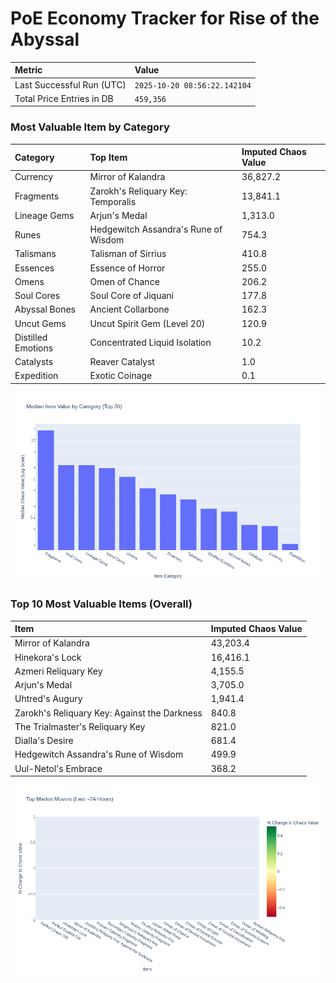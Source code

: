# PoE Economy Tracker for Rise of the Abyssal

<!-- START_MAINTENANCE -->
| Metric | Value |
|:---|:---|
| Last Successful Run (UTC) | `2025-10-20 08:56:22.142104` |
| Total Price Entries in DB | `459,356` |

<!-- END_MAINTENANCE -->

<!-- START_DATAFRAME_DEBUG -->
<!-- END_DATAFRAME_DEBUG -->

<!-- START_CATEGORY_ANALYSIS -->
### Most Valuable Item by Category
| Category | Top Item | Imputed Chaos Value |
| :--- | :--- | :--- |
| Currency | Mirror of Kalandra | 36,827.2 |
| Fragments | Zarokh's Reliquary Key: Temporalis | 13,841.1 |
| Lineage Gems | Arjun's Medal | 1,313.0 |
| Runes | Hedgewitch Assandra's Rune of Wisdom | 754.3 |
| Talismans | Talisman of Sirrius | 410.8 |
| Essences | Essence of Horror | 255.0 |
| Omens | Omen of Chance | 206.2 |
| Soul Cores | Soul Core of Jiquani | 177.8 |
| Abyssal Bones | Ancient Collarbone | 162.3 |
| Uncut Gems | Uncut Spirit Gem (Level 20) | 120.9 |
| Distilled Emotions | Concentrated Liquid Isolation | 10.2 |
| Catalysts | Reaver Catalyst | 1.0 |
| Expedition | Exotic Coinage | 0.1 |


![Category Analysis Chart](charts/category_analysis.png)
<!-- END_ANALYSIS -->

<!-- START_ANALYSIS -->
### Top 10 Most Valuable Items (Overall)
| Item | Imputed Chaos Value |
| :--- | :--- |
| Mirror of Kalandra | 43,203.4 |
| Hinekora's Lock | 16,416.1 |
| Azmeri Reliquary Key | 4,155.5 |
| Arjun's Medal | 3,705.0 |
| Uhtred's Augury | 1,941.4 |
| Zarokh's Reliquary Key: Against the Darkness | 840.8 |
| The Trialmaster's Reliquary Key | 821.0 |
| Dialla's Desire | 681.4 |
| Hedgewitch Assandra's Rune of Wisdom | 499.9 |
| Uul-Netol's Embrace | 368.2 |


![Market Movers Chart](charts/market_movers.png)
<!-- END_ANALYSIS -->
